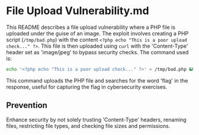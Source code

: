 # File Upload Vulnerability.md

This README describes a file upload vulnerability where a PHP file is uploaded under the guise of an image. The exploit involves creating a PHP script (`/tmp/bad.php`) with the content `<?php echo "This is a poor upload check..." ?>`. This file is then uploaded using `curl` with the 'Content-Type' header set as 'image/jpeg' to bypass security checks. The command used is:
```bash
echo '<?php echo "This is a poor upload check..." ?>' > /tmp/bad.php && curl -X POST -F "Upload=Upload" -F "uploaded=@/tmp/bad.php;type=image/jpeg" "http://192.168.1.15/index.php?page=upload" | grep flag
```
This command uploads the PHP file and searches for the word 'flag' in the response, useful for capturing the flag in cybersecurity exercises.

## Prevention

Enhance security by not solely trusting 'Content-Type' headers, renaming files, restricting file types, and checking file sizes and permissions.